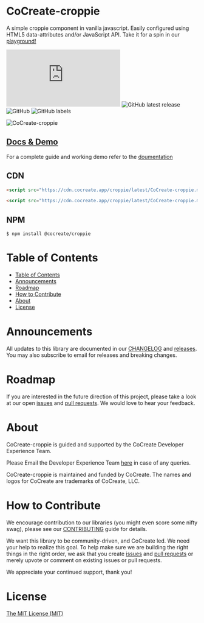 # CoCreate-croppie

A simple croppie component in vanilla javascript. Easily configured using HTML5 data-attributes and/or JavaScript API. Take it for a spin in our [playground!](https://cocreate.app/docs/croppie)

![GitHub file size in bytes](https://img.shields.io/github/size/CoCreate-app/CoCreate-croppie/dist/CoCreate-croppie.min.js?label=minified%20size&style=for-the-badge)
![GitHub latest release](https://img.shields.io/github/v/release/CoCreate-app/CoCreate-croppie?style=for-the-badge)
![GitHub](https://img.shields.io/github/license/CoCreate-app/CoCreate-croppie?style=for-the-badge)
![GitHub labels](https://img.shields.io/github/labels/CoCreate-app/CoCreate-croppie/help%20wanted?style=for-the-badge)

![CoCreate-croppie](https://cdn.cocreate.app/docs/CoCreate-croppie.gif)

## [Docs & Demo](https://cocreate.app/docs/croppie)

For a complete guide and working demo refer to the [doumentation](https://cocreate.app/docs/croppie)

## CDN

```html
<script src="https://cdn.cocreate.app/croppie/latest/CoCreate-croppie.min.js"></script>
```

```html
<script src="https://cdn.cocreate.app/croppie/latest/CoCreate-croppie.min.css"></script>
```

## NPM

```shell
$ npm install @cocreate/croppie
```

# Table of Contents

- [Table of Contents](#table-of-contents)
- [Announcements](#announcements)
- [Roadmap](#roadmap)
- [How to Contribute](#how-to-contribute)
- [About](#about)
- [License](#license)

<a name="announcements"></a>

# Announcements

All updates to this library are documented in our [CHANGELOG](https://github.com/CoCreate-app/CoCreate-croppie/blob/master/CHANGELOG.md) and [releases](https://github.com/CoCreate-app/CoCreate-croppie/releases). You may also subscribe to email for releases and breaking changes.

<a name="roadmap"></a>

# Roadmap

If you are interested in the future direction of this project, please take a look at our open [issues](https://github.com/CoCreate-app/CoCreate-croppie/issues) and [pull requests](https://github.com/CoCreate-app/CoCreate-croppie/pulls). We would love to hear your feedback.

<a name="about"></a>

# About

CoCreate-croppie is guided and supported by the CoCreate Developer Experience Team.

Please Email the Developer Experience Team [here](mailto:develop@cocreate.app) in case of any queries.

CoCreate-croppie is maintained and funded by CoCreate. The names and logos for CoCreate are trademarks of CoCreate, LLC.

<a name="contribute"></a>

# How to Contribute

We encourage contribution to our libraries (you might even score some nifty swag), please see our [CONTRIBUTING](https://github.com/CoCreate-app/CoCreate-croppie/blob/master/CONTRIBUTING.md) guide for details.

We want this library to be community-driven, and CoCreate led. We need your help to realize this goal. To help make sure we are building the right things in the right order, we ask that you create [issues](https://github.com/CoCreate-app/CoCreate-croppie/issues) and [pull requests](https://github.com/CoCreate-app/CoCreate-croppie/pulls) or merely upvote or comment on existing issues or pull requests.

We appreciate your continued support, thank you!

# License

[The MIT License (MIT)](https://github.com/CoCreate-app/CoCreate-croppie/blob/master/LICENSE)
